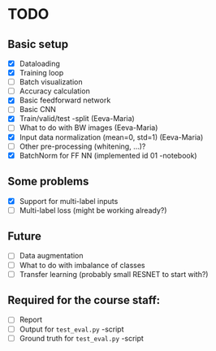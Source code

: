 # TODO

## Basic setup
- [x] Dataloading
- [x] Training loop
- [ ] Batch visualization
- [ ] Accuracy calculation
- [x] Basic feedforward network
- [ ] Basic CNN
- [x] Train/valid/test -split (Eeva-Maria)
- [ ] What to do with BW images (Eeva-Maria)
- [x] Input data normalization (mean=0, std=1) (Eeva-Maria)
- [ ] Other pre-processing (whitening, ...)?
- [x] BatchNorm for FF NN (implemented id 01 -notebook)

## Some problems
- [x] Support for multi-label inputs
- [ ] Multi-label loss (might be working already?)

## Future
- [ ] Data augmentation
- [ ] What to do with imbalance of classes
- [ ] Transfer learning (probably small RESNET to start with?)

## Required for the course staff:
- [ ] Report
- [ ] Output for `test_eval.py` -script
- [ ] Ground truth for `test_eval.py` -script
